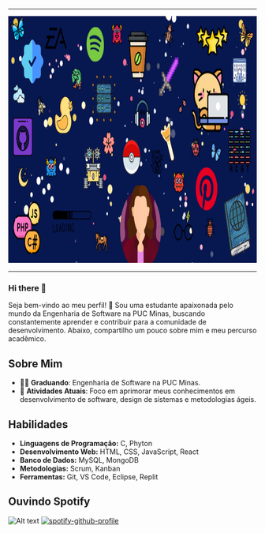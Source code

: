 
<!--- Olá, esse é meu readme, fique à vontade para utilizá-lo como quiser! -->

-----


<img src="Design sem nome (4).png" width="1080px" height="500">


-----


### Hi there 👋

Seja bem-vindo ao meu perfil! 👋 Sou uma estudante apaixonada pelo mundo da Engenharia de Software na PUC Minas, buscando constantemente aprender e contribuir para a comunidade de desenvolvimento. Abaixo, compartilho um pouco sobre mim e meu percurso acadêmico.

## Sobre Mim

- 👨‍🎓 **Graduando**: Engenharia de Software na PUC Minas.
- 🌱 **Atividades Atuais**: Foco em aprimorar meus conhecimentos em desenvolvimento de software, design de sistemas e metodologias ágeis.

## Habilidades

- **Linguagens de Programação:** C, Phyton
- **Desenvolvimento Web:** HTML, CSS, JavaScript, React
- **Banco de Dados:** MySQL, MongoDB
- **Metodologias:** Scrum, Kanban
- **Ferramentas:** Git, VS Code, Eclipse, Replit

## Ouvindo Spotify

![Alt text](https://spotify-recently-played-readme.vercel.app/api?user=mps12yifjbb5s95wkmoggtg5g)
[![spotify-github-profile](https://spotify-github-profile.vercel.app/api/view?uid=mps12yifjbb5s95wkmoggtg5g&cover_image=false&theme=default&show_offline=false&background_color=450349&interchange=true&bar_color=14c80e)](https://github.com/kittinan/spotify-github-profile)


